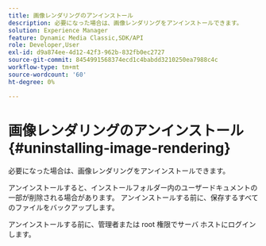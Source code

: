 ```yaml
---
title: 画像レンダリングのアンインストール
description: 必要になった場合は、画像レンダリングをアンインストールできます。
solution: Experience Manager
feature: Dynamic Media Classic,SDK/API
role: Developer,User
exl-id: d9a874ee-4d12-42f3-962b-832fb0ec2727
source-git-commit: 8454991568374ecd1c4babdd3210250ea7988c4c
workflow-type: tm+mt
source-wordcount: '60'
ht-degree: 0%

---
```


# 画像レンダリングのアンインストール{#uninstalling-image-rendering}

必要になった場合は、画像レンダリングをアンインストールできます。

アンインストールすると、インストールフォルダー内のユーザードキュメントの一部が削除される場合があります。 アンインストールする前に、保存するすべてのファイルをバックアップします。

アンインストールする前に、管理者または root 権限でサーバ ホストにログインします。
